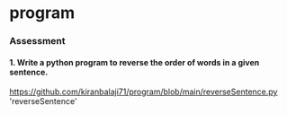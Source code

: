 # program
### Assessment
#### 1. Write a python program to reverse the order of words in a given sentence.
<https://github.com/kiranbalaji71/program/blob/main/reverseSentence.py> 'reverseSentence'
